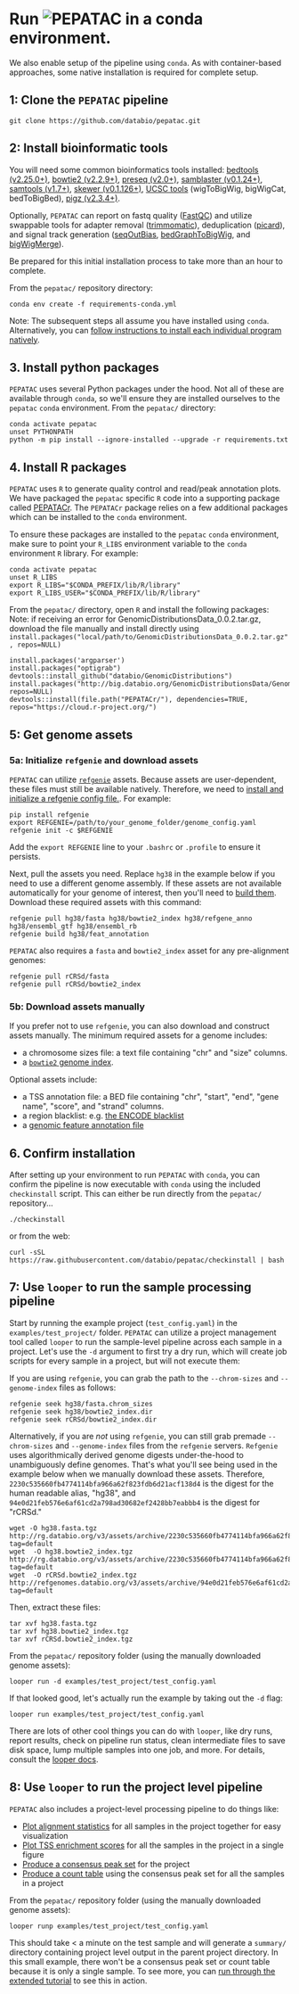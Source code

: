 # Run <img src="../img/pepatac_logo_black.svg" alt="PEPATAC" class="img-fluid" style="max-height:35px; margin-top:-15px; margin-bottom:-10px"> in a conda environment.

We also enable setup of the pipeline using `conda`. As with container-based approaches, some native installation is required for complete setup. 

## 1: Clone the `PEPATAC` pipeline

```console
git clone https://github.com/databio/pepatac.git
```

## 2: Install bioinformatic tools

You will need some common bioinformatics tools installed: [bedtools (v2.25.0+)](http://bedtools.readthedocs.io/en/latest/), [bowtie2 (v2.2.9+)](http://bowtie-bio.sourceforge.net/bowtie2/index.shtml), [preseq (v2.0+)](http://smithlabresearch.org/software/preseq/), [samblaster (v0.1.24+)](https://github.com/GregoryFaust/samblaster), [samtools (v1.7+)](http://www.htslib.org/), [skewer (v0.1.126+)](https://github.com/relipmoc/skewer), [UCSC tools](http://hgdownload.soe.ucsc.edu/admin/exe/) (wigToBigWig, bigWigCat, bedToBigBed), [pigz (v2.3.4+)](https://zlib.net/pigz/). 

Optionally, `PEPATAC` can report on fastq quality ([FastQC](https://www.bioinformatics.babraham.ac.uk/projects/download.html#fastqc)) and utilize swappable tools for adapter removal ([trimmomatic](http://www.usadellab.org/cms/?page=trimmomatic)), deduplication ([picard](https://broadinstitute.github.io/picard/)), and signal track generation ([seqOutBias](https://github.com/guertinlab/seqOutBias), [bedGraphToBigWig](http://hgdownload.soe.ucsc.edu/admin/exe/), and [bigWigMerge](http://hgdownload.soe.ucsc.edu/admin/exe/)).

Be prepared for this initial installation process to take more than an hour to complete.

From the `pepatac/` repository directory:
```{bash}
conda env create -f requirements-conda.yml
```

Note: The subsequent steps all assume you have installed using `conda`.  Alternatively, you can [follow instructions to install each individual program natively](detailed-install.md).

## 3. Install python packages

`PEPATAC` uses several Python packages under the hood. Not all of these are available through `conda`, so we'll ensure they are installed ourselves to the `pepatac` `conda` environment. From the `pepatac/` directory:

```{bash}
conda activate pepatac
unset PYTHONPATH
python -m pip install --ignore-installed --upgrade -r requirements.txt
```

## 4. Install R packages

`PEPATAC` uses `R` to generate quality control and read/peak annotation plots. We have packaged the `pepatac` specific `R` code into a supporting package called [PEPATACr](https://github.com/databio/pepatac/tree/master/PEPATACr). The `PEPATACr` package relies on a few additional packages which can be installed to the `conda` environment.

To ensure these packages are installed to the `pepatac` `conda` environment, make sure to point your `R_LIBS` environment variable to the `conda` environment `R` library. For example:
```{bash}
conda activate pepatac
unset R_LIBS
export R_LIBS="$CONDA_PREFIX/lib/R/library"
export R_LIBS_USER="$CONDA_PREFIX/lib/R/library"
```

From the `pepatac/` directory, open `R` and install the following packages:
Note: if receiving an error for GenomicDistributionsData_0.0.2.tar.gz, download the file manually and install directly using `install.packages("local/path/to/GenomicDistributionsData_0.0.2.tar.gz", repos=NULL)`
```{R}
install.packages('argparser')
install.packages("optigrab")
devtools::install_github("databio/GenomicDistributions")
install.packages("http://big.databio.org/GenomicDistributionsData/GenomicDistributionsData_0.0.2.tar.gz", repos=NULL)
devtools::install(file.path("PEPATACr/"), dependencies=TRUE, repos="https://cloud.r-project.org/")
```

## 5: Get genome assets

### 5a: Initialize `refgenie` and download assets

`PEPATAC` can utilize [`refgenie`](http://refgenie.databio.org/) assets. Because assets are user-dependent, these files must still be available natively. Therefore, we need to [install and initialize a refgenie config file.](http://refgenie.databio.org/en/latest/install/). For example:

```console
pip install refgenie
export REFGENIE=/path/to/your_genome_folder/genome_config.yaml
refgenie init -c $REFGENIE
```

Add the `export REFGENIE` line to your `.bashrc` or `.profile` to ensure it persists. 

Next, pull the assets you need. Replace `hg38` in the example below if you need to use a different genome assembly. If these assets are not available automatically for your genome of interest, then you'll need to [build them](annotation.md). Download these required assets with this command:

```console
refgenie pull hg38/fasta hg38/bowtie2_index hg38/refgene_anno hg38/ensembl_gtf hg38/ensembl_rb
refgenie build hg38/feat_annotation
```

`PEPATAC` also requires a `fasta` and `bowtie2_index` asset for any pre-alignment genomes:

```console
refgenie pull rCRSd/fasta
refgenie pull rCRSd/bowtie2_index
```

### 5b: Download assets manually

If you prefer not to use `refgenie`, you can also download and construct assets manually.  The minimum required assets for a genome includes: 
 
 - a chromosome sizes file: a text file containing "chr" and "size" columns.
 - a [`bowtie2` genome index](http://bowtie-bio.sourceforge.net/bowtie2/manual.shtml#the-bowtie2-build-indexer).

Optional assets include: 
 
 - a TSS annotation file: a BED file containing "chr", "start", "end", "gene name", "score", and "strand" columns.
 - a region blacklist: e.g. [the ENCODE blacklist](https://github.com/Boyle-Lab/Blacklist)
 - a [genomic feature annotation file](annotation.md)

## 6. Confirm installation 

After setting up your environment to run `PEPATAC` with `conda`, you can confirm the pipeline is now executable with `conda` using the included `checkinstall` script.  This can either be run directly from the `pepatac/` repository...

```console
./checkinstall
```

or from the web:
```console
curl -sSL https://raw.githubusercontent.com/databio/pepatac/checkinstall | bash
```

## 7: Use `looper` to run the sample processing pipeline

Start by running the example project (`test_config.yaml`) in the `examples/test_project/` folder. `PEPATAC` can utilize a project management tool called `looper` to run the sample-level pipeline across each sample in a project. Let's use the `-d` argument to first try a dry run, which will create job scripts for every sample in a project, but will not execute them:

If you are using `refgenie`, you can grab the path to the `--chrom-sizes` and `--genome-index` files as follows:
```console
refgenie seek hg38/fasta.chrom_sizes
refgenie seek hg38/bowtie2_index.dir
refgenie seek rCRSd/bowtie2_index.dir
```

Alternatively, if you are *not* using `refgenie`, you can still grab premade `--chrom-sizes` and `--genome-index` files from the `refgenie` servers. `Refgenie` uses algorithmically derived genome digests under-the-hood to unambiguously define genomes. That's what you'll see being used in the example below when we manually download these assets. Therefore, `2230c535660fb4774114bfa966a62f823fdb6d21acf138d4` is the digest for the human readable alias, "hg38", and `94e0d21feb576e6af61cd2a798ad30682ef2428bb7eabbb4` is the digest for "rCRSd."
```console
wget -O hg38.fasta.tgz http://rg.databio.org/v3/assets/archive/2230c535660fb4774114bfa966a62f823fdb6d21acf138d4/fasta?tag=default
wget  -O hg38.bowtie2_index.tgz http://rg.databio.org/v3/assets/archive/2230c535660fb4774114bfa966a62f823fdb6d21acf138d4/bowtie2_index?tag=default
wget  -O rCRSd.bowtie2_index.tgz http://refgenomes.databio.org/v3/assets/archive/94e0d21feb576e6af61cd2a798ad30682ef2428bb7eabbb4/bowtie2_index?tag=default
```

Then, extract these files:
```console
tar xvf hg38.fasta.tgz
tar xvf hg38.bowtie2_index.tgz 
tar xvf rCRSd.bowtie2_index.tgz
```

From the `pepatac/` repository folder (using the manually downloaded genome assets):
```console
looper run -d examples/test_project/test_config.yaml
```

If that looked good, let's actually run the example by taking out the `-d` flag:
```console
looper run examples/test_project/test_config.yaml
```

There are lots of other cool things you can do with `looper`, like dry runs, report results, check on pipeline run status, clean intermediate files to save disk space, lump multiple samples into one job, and more. For details, consult the [looper docs](http://looper.databio.org/).

## 8: Use `looper` to run the project level pipeline

`PEPATAC` also includes a project-level processing pipeline to do things like:

 - [Plot alignment statistics](files/examples/gold/summary/gold_alignmentPercent.pdf) for all samples in the project together for easy visualization
 - [Plot TSS enrichment scores](files/examples/gold/summary/gold_TSSEnrichment.pdf) for all the samples in the project in a single figure
 - [Produce a consensus peak set](consensus_peaks.md) for the project
 - [Produce a count table](count_table.md) using the consensus peak set for all the samples in a project

From the `pepatac/` repository folder (using the manually downloaded genome assets):
```console
looper runp examples/test_project/test_config.yaml
```

This should take < a minute on the test sample and will generate a `summary/` directory containing project level output in the parent project directory. In this small example, there won't be a consensus peak set or count table because it is only a single sample. To see more, you can [run through the extended tutorial](tutorial.md) to see this in action.
